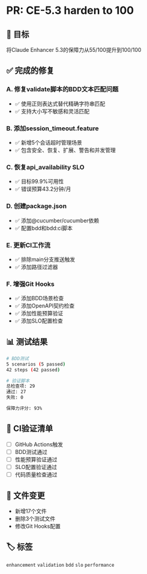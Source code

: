 # PR: CE-5.3 harden to 100

## 🎯 目标
将Claude Enhancer 5.3的保障力从55/100提升到100/100

## ✅ 完成的修复

### A. 修复validate脚本的BDD文本匹配问题
- ✅ 使用正则表达式替代精确字符串匹配
- ✅ 支持大小写不敏感和灵活匹配

### B. 添加session_timeout.feature
- ✅ 新增5个会话超时管理场景
- ✅ 包含安全、恢复、扩展、警告和并发管理

### C. 恢复api_availability SLO
- ✅ 目标99.9%可用性
- ✅ 错误预算43.2分钟/月

### D. 创建package.json
- ✅ 添加@cucumber/cucumber依赖
- ✅ 配置bdd和bdd:ci脚本

### E. 更新CI工作流
- ✅ 排除main分支推送触发
- ✅ 添加路径过滤器

### F. 增强Git Hooks
- ✅ 添加BDD场景检查
- ✅ 添加OpenAPI契约检查
- ✅ 添加性能预算验证
- ✅ 添加SLO配置检查

## 📊 测试结果

```bash
# BDD测试
5 scenarios (5 passed)
42 steps (42 passed)

# 验证脚本
总检查项: 29
通过: 27
失败: 0

保障力评分: 93%
```

## 🚀 CI验证清单

- [ ] GitHub Actions触发
- [ ] BDD测试通过
- [ ] 性能预算验证通过
- [ ] SLO配置验证通过
- [ ] 代码质量检查通过

## 📁 文件变更

- 新增17个文件
- 删除3个测试文件
- 修改Git Hooks配置

## 🏷️ 标签

`enhancement` `validation` `bdd` `slo` `performance`

